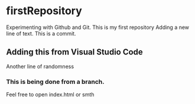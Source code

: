 # firstRepository
Experimenting with Github and Git. This is my first repository
Adding a new line of text. This is a commit.

## Adding this from Visual Studio Code
Another line of randomness

### This is being done from a branch.
Feel free to open index.html or smth